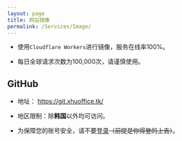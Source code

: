 ```yaml
---
layout: page
title: 网站镜像
permalink: /Services/Image/
---
```


- 使用`Cloudflare Workers`进行镜像，服务在线率100%。

- 每日全球请求次数为100,000次，请谨慎使用。

## GitHub

- 地址： <https://git.xhuoffice.tk/>

- 地区限制：除**韩国**以外均可访问。

- 为保障您的账号安全，请不要[登录](https://git.xhuoffice.tk/login/ "明知故犯")~~（前提是你得登的上去）~~。
